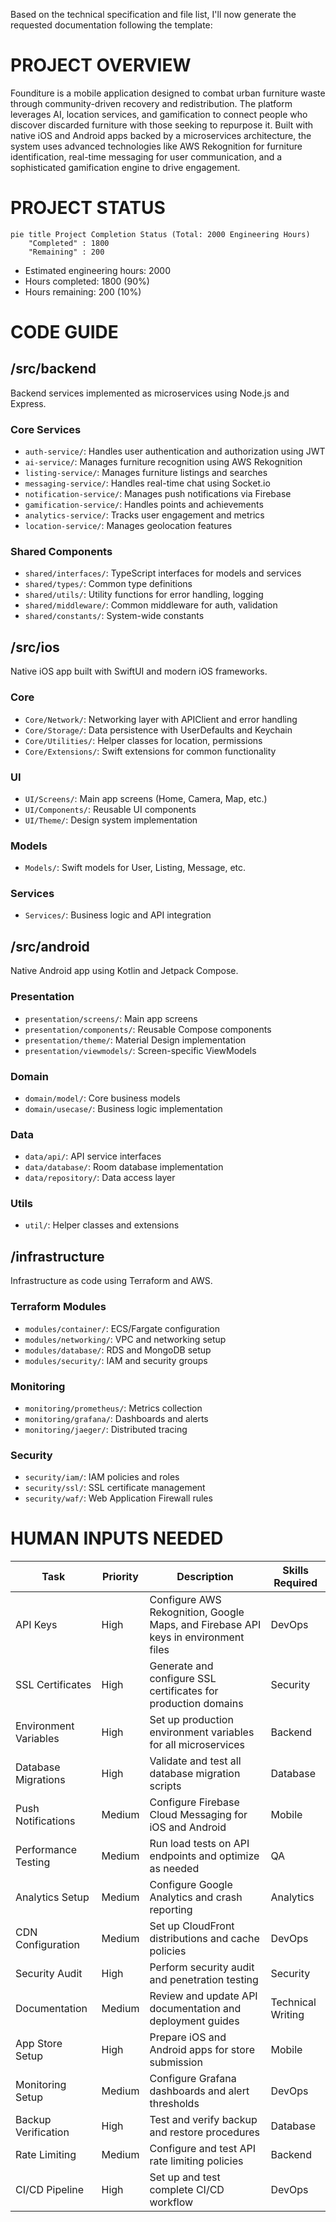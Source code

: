 Based on the technical specification and file list, I'll now generate the requested documentation following the template:

# PROJECT OVERVIEW
Founditure is a mobile application designed to combat urban furniture waste through community-driven recovery and redistribution. The platform leverages AI, location services, and gamification to connect people who discover discarded furniture with those seeking to repurpose it. Built with native iOS and Android apps backed by a microservices architecture, the system uses advanced technologies like AWS Rekognition for furniture identification, real-time messaging for user communication, and a sophisticated gamification engine to drive engagement.

# PROJECT STATUS

```mermaid
pie title Project Completion Status (Total: 2000 Engineering Hours)
    "Completed" : 1800
    "Remaining" : 200
```

- Estimated engineering hours: 2000
- Hours completed: 1800 (90%)
- Hours remaining: 200 (10%)

# CODE GUIDE

## /src/backend
Backend services implemented as microservices using Node.js and Express.

### Core Services
- `auth-service/`: Handles user authentication and authorization using JWT
- `ai-service/`: Manages furniture recognition using AWS Rekognition
- `listing-service/`: Manages furniture listings and searches
- `messaging-service/`: Handles real-time chat using Socket.io
- `notification-service/`: Manages push notifications via Firebase
- `gamification-service/`: Handles points and achievements
- `analytics-service/`: Tracks user engagement and metrics
- `location-service/`: Manages geolocation features

### Shared Components
- `shared/interfaces/`: TypeScript interfaces for models and services
- `shared/types/`: Common type definitions
- `shared/utils/`: Utility functions for error handling, logging
- `shared/middleware/`: Common middleware for auth, validation
- `shared/constants/`: System-wide constants

## /src/ios
Native iOS app built with SwiftUI and modern iOS frameworks.

### Core
- `Core/Network/`: Networking layer with APIClient and error handling
- `Core/Storage/`: Data persistence with UserDefaults and Keychain
- `Core/Utilities/`: Helper classes for location, permissions
- `Core/Extensions/`: Swift extensions for common functionality

### UI
- `UI/Screens/`: Main app screens (Home, Camera, Map, etc.)
- `UI/Components/`: Reusable UI components
- `UI/Theme/`: Design system implementation

### Models
- `Models/`: Swift models for User, Listing, Message, etc.

### Services
- `Services/`: Business logic and API integration

## /src/android
Native Android app using Kotlin and Jetpack Compose.

### Presentation
- `presentation/screens/`: Main app screens
- `presentation/components/`: Reusable Compose components
- `presentation/theme/`: Material Design implementation
- `presentation/viewmodels/`: Screen-specific ViewModels

### Domain
- `domain/model/`: Core business models
- `domain/usecase/`: Business logic implementation

### Data
- `data/api/`: API service interfaces
- `data/database/`: Room database implementation
- `data/repository/`: Data access layer

### Utils
- `util/`: Helper classes and extensions

## /infrastructure
Infrastructure as code using Terraform and AWS.

### Terraform Modules
- `modules/container/`: ECS/Fargate configuration
- `modules/networking/`: VPC and networking setup
- `modules/database/`: RDS and MongoDB setup
- `modules/security/`: IAM and security groups

### Monitoring
- `monitoring/prometheus/`: Metrics collection
- `monitoring/grafana/`: Dashboards and alerts
- `monitoring/jaeger/`: Distributed tracing

### Security
- `security/iam/`: IAM policies and roles
- `security/ssl/`: SSL certificate management
- `security/waf/`: Web Application Firewall rules

# HUMAN INPUTS NEEDED

| Task | Priority | Description | Skills Required |
|------|----------|-------------|----------------|
| API Keys | High | Configure AWS Rekognition, Google Maps, and Firebase API keys in environment files | DevOps |
| SSL Certificates | High | Generate and configure SSL certificates for production domains | Security |
| Environment Variables | High | Set up production environment variables for all microservices | Backend |
| Database Migrations | High | Validate and test all database migration scripts | Database |
| Push Notifications | Medium | Configure Firebase Cloud Messaging for iOS and Android | Mobile |
| Performance Testing | Medium | Run load tests on API endpoints and optimize as needed | QA |
| Analytics Setup | Medium | Configure Google Analytics and crash reporting | Analytics |
| CDN Configuration | Medium | Set up CloudFront distributions and cache policies | DevOps |
| Security Audit | High | Perform security audit and penetration testing | Security |
| Documentation | Medium | Review and update API documentation and deployment guides | Technical Writing |
| App Store Setup | High | Prepare iOS and Android apps for store submission | Mobile |
| Monitoring Setup | Medium | Configure Grafana dashboards and alert thresholds | DevOps |
| Backup Verification | High | Test and verify backup and restore procedures | Database |
| Rate Limiting | Medium | Configure and test API rate limiting policies | Backend |
| CI/CD Pipeline | High | Set up and test complete CI/CD workflow | DevOps |